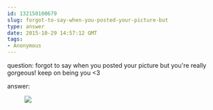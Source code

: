 ```yaml
---
id: 132150100679
slug: forgot-to-say-when-you-posted-your-picture-but
type: answer
date: 2015-10-29 14:57:12 GMT
tags:
- Anonymous
---
```

question: forgot to say when you posted your picture but you're really gorgeous! keep on being you <3

answer: <figure data-orig-height="234" data-orig-width="191"><img src="https://36.media.tumblr.com/dfcf047677188f55e4c30516a4c39de0/tumblr_inline_nwzlj6qbOC1rdzs46_540.png" data-orig-height="234" data-orig-width="191"></figure>